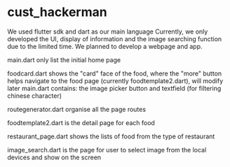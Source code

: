 # cust_hackerman

  
  We used flutter sdk and dart as our main language
  Currently, we only developed the UI, display of information and the image searching function due to the limited time.
  We planned to develop a webpage and app.
  
  main.dart only list the initial home page

  foodcard.dart shows the "card" face of the food, where the "more" button helps navigate to the food page (currently foodtemplate2.dart), will modify later
  main.dart contains: the image picker button and textfield (for filtering chinese character)
  
  routegenerator.dart organise all the page routes
  
  foodtemplate2.dart is the detail page for each food
  
  restaurant_page.dart shows the lists of food from the type of restaurant
  
  image_search.dart is the page for user to select image from the local devices and show on the screen
  
  
